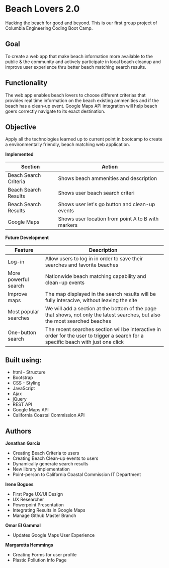 # Beach Lovers 2.0
Hacking the beach for good and beyond. This is our first group project of Columbia Engineering Coding Boot Camp.

## Goal
To create a web app that make beach information more available to the public & the community and actively participate in local beach cleanup and improve user experience thru better beach matching search results.

## Functionality
The web app enables beach lovers to choose different criterias that provides real time information on the beach existing ammenities and if the beach has a clean-up event. Google Maps API integration will help beach goers correctly navigate to its exact destination.

## Objective
Apply all the technologies learned up to current point in bootcamp to create a environmentally friendly, beach matching  web application.

**Implemented**

| Section              |  Action                                                  |
| ---------------------|----------------------------------------------------------|
| Beach Search Criteria|  Shows beach ammenities and description                  |
| Beach Search Results |  Shows user beach search criteri                         |
| Beach Search Results |  Shows user let's go button and clean-up events
| Google Maps          |  Shows user location from point A to B with markers      |

**Future Development**

| Feature               |  Description                                                                |
| ----------------------|-----------------------------------------------------------------------------|
| Log-in                |  Allow users to log in in order to save their searches and favorite beaches |
| More powerful search  |  Nationwide beach matching capability and clean-up events                   |
| Improve maps          |  The map displayed in the search results will be fully interacive, without leaving the site |
| Most popular searches |  We will add a section at the bottom of the page that shows, not only the latest searches, but also the most searched beaches |
| One-button search     |  The recent searches section will be interactive in order for the user to trigger a search for a   specific beach with just one click |

## Built using:
* html - Structure
* Bootstrap
* CSS - Styling
* JavaScript
* Ajax
* jQuery
* REST API
* Google Maps API
* California Coastal Commission API

## Authors

**Jonathan Garcia** 
* Creating Beach Criteria to users
* Creating Beach Clean-up events to users
* Dynamically generate search results
* New library implementation
* Point-person to California Coastal Commission IT Department
 
**Irene Bogues** 
* First Page UX/UI Design
* UX Researcher
* Powerpoint Presentation
* Integrating Results in Google Maps
* Manage Github Master Branch

**Omar El Gammal** 
* Updates Google Maps User Experience

**Margaretta Hemmings** 
* Creating Forms for user profile
* Plastic Pollution Info Page
